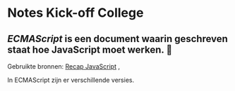 # Notes Kick-off College

*ECMAScript* is een document waarin geschreven staat hoe JavaScript moet werken. :notebook:
-
Gebruikte bronnen: [Recap JavaScript](https://docs.google.com/presentation/d/e/2PACX-1vTj7t3RyUyW3eOhkxRogD50TZChNlm3P-G2bgG0cefoFz3lgEOBdsDBlVq_53LYnJTQoGE6U_f80peC/pub?start=false&loop=false&delayms=3000&slide=id.g6e48266308_0_5) , []()

In ECMAScript zijn er verschillende versies. 

